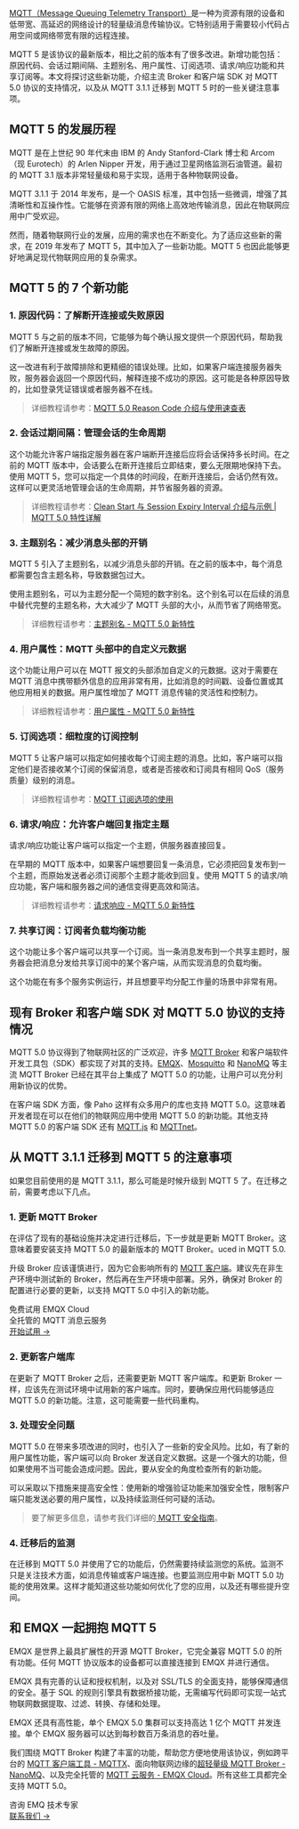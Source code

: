 [MQTT（Message Queuing Telemetry Transport）](https://www.emqx.com/zh/blog/the-easiest-guide-to-getting-started-with-mqtt)是一种为资源有限的设备和低带宽、高延迟的网络设计的轻量级消息传输协议。它特别适用于需要较小代码占用空间或网络带宽有限的远程连接。

MQTT 5 是该协议的最新版本，相比之前的版本有了很多改进。新增功能包括：原因代码、会话过期间隔、主题别名、用户属性、订阅选项、请求/响应功能和共享订阅等。本文将探讨这些新功能，介绍主流 Broker 和客户端 SDK 对 MQTT 5.0 协议的支持情况，以及从 MQTT 3.1.1 迁移到 MQTT 5 时的一些关键注意事项。

## MQTT 5 的发展历程

MQTT 是在上世纪 90 年代末由 IBM 的 Andy Stanford-Clark 博士和 Arcom（现 Eurotech）的 Arlen Nipper 开发，用于通过卫星网络监测石油管道。最初的 MQTT 3.1 版本非常轻量级和易于实现，适用于各种物联网设备。

MQTT 3.1.1 于 2014 年发布，是一个 OASIS 标准，其中包括一些微调，增强了其清晰性和互操作性。它能够在资源有限的网络上高效地传输消息，因此在物联网应用中广受欢迎。

然而，随着物联网行业的发展，应用的需求也在不断变化。为了适应这些新的需求，在 2019 年发布了 MQTT 5，其中加入了一些新功能。MQTT 5 也因此能够更好地满足现代物联网应用的复杂需求。

## MQTT 5 的 7 个新功能

### 1. 原因代码：了解断开连接或失败原因

MQTT 5 与之前的版本不同，它能够为每个确认报文提供一个原因代码，帮助我们了解断开连接或发生故障的原因。

这一改进有利于故障排除和更精细的错误处理。比如，如果客户端连接服务器失败，服务器会返回一个原因代码，解释连接不成功的原因。这可能是各种原因导致的，比如登录凭证错误或者服务器不在线。

> 详细教程请参考：[MQTT 5.0 Reason Code 介绍与使用速查表](https://www.emqx.com/zh/blog/mqtt5-new-features-reason-code-and-ack)

### 2. 会话过期间隔：管理会话的生命周期

这个功能允许客户端指定服务器在客户端断开连接后应将会话保持多长时间。在之前的 MQTT 版本中，会话要么在断开连接后立即结束，要么无限期地保持下去。使用 MQTT 5，您可以指定一个具体的时间段，在断开连接后，会话仍然有效。这样可以更灵活地管理会话的生命周期，并节省服务器的资源。

> 详细教程请参考：[Clean Start 与 Session Expiry Interval 介绍与示例 | MQTT 5.0 特性详解](https://www.emqx.com/zh/blog/mqtt5-new-feature-clean-start-and-session-expiry-interval)

### 3. 主题别名：减少消息头部的开销

MQTT 5 引入了主题别名，以减少消息头部的开销。在之前的版本中，每个消息都需要包含主题名称，导致数据包过大。

使用主题别名，可以为主题分配一个简短的数字别名。这个别名可以在后续的消息中替代完整的主题名称，大大减少了 MQTT 头部的大小，从而节省了网络带宽。

> 详细教程请参考：[主题别名 - MQTT 5.0 新特性](https://www.emqx.com/zh/blog/mqtt5-topic-alias)

### 4. 用户属性：MQTT 头部中的自定义元数据

这个功能让用户可以在 MQTT 报文的头部添加自定义的元数据。这对于需要在 MQTT 消息中携带额外信息的应用非常有用，比如消息的时间戳、设备位置或其他应用相关的数据。用户属性增加了 MQTT 消息传输的灵活性和控制力。

> 详细教程请参考：[用户属性 - MQTT 5.0 新特性](https://www.emqx.com/zh/blog/mqtt5-user-properties)

### 5. 订阅选项：细粒度的订阅控制

MQTT 5 让客户端可以指定如何接收每个订阅主题的消息。比如，客户端可以指定他们是否接收某个订阅的保留消息，或者是否接收和订阅具有相同 QoS（服务质量）级别的消息。

> 详细教程请参考：[MQTT 订阅选项的使用](https://www.emqx.com/zh/blog/an-introduction-to-subscription-options-in-mqtt)

### 6. 请求/响应：允许客户端回复指定主题

请求/响应功能让客户端可以指定一个主题，供服务器直接回复。

在早期的 MQTT 版本中，如果客户端想要回复一条消息，它必须把回复发布到一个主题，而原始发送者必须订阅那个主题才能收到回复。使用 MQTT 5 的请求/响应功能，客户端和服务器之间的通信变得更高效和简洁。

> 详细教程请参考：[请求响应 - MQTT 5.0 新特性](https://www.emqx.com/zh/blog/mqtt5-request-response)

### 7. 共享订阅：订阅者负载均衡功能

这个功能让多个客户端可以共享一个订阅。当一条消息发布到一个共享主题时，服务器会把消息分发给共享订阅中的某个客户端，从而实现消息的负载均衡。

这个功能在有多个服务实例运行，并且想要平均分配工作量的场景中非常有用。

## 现有 Broker 和客户端 SDK 对 MQTT 5.0 协议的支持情况

MQTT 5.0 协议得到了物联网社区的广泛欢迎，许多 [MQTT Broker](https://www.emqx.com/zh/blog/the-ultimate-guide-to-mqtt-broker-comparison) 和客户端软件开发工具包（SDK）都实现了对其的支持。[EMQX](https://www.emqx.io/)、[Mosquitto](https://www.emqx.com/en/blog/mosquitto-mqtt-broker-pros-cons-tutorial-and-modern-alternatives) 和 [NanoMQ](https://nanomq.io/) 等主流 MQTT Broker 已经在其平台上集成了 MQTT 5.0 的功能，让用户可以充分利用新协议的优势。

在客户端 SDK 方面，像 Paho 这样有众多用户的库也支持 MQTT 5.0。这意味着开发者现在可以在他们的物联网应用中使用 MQTT 5.0 的新功能。其他支持 MQTT 5.0 的客户端 SDK 还有 [MQTT.js](https://www.emqx.com/zh/blog/mqtt-js-tutorial) 和 [MQTTnet](https://www.emqx.com/en/blog/connecting-to-serverless-mqtt-broker-with-mqttnet-in-csharp)。

## 从 MQTT 3.1.1 迁移到 MQTT 5 的注意事项

如果您目前使用的是 MQTT 3.1.1，那么可能是时候升级到 MQTT 5 了。在迁移之前，需要考虑以下几点。

### 1. 更新 MQTT Broker

在评估了现有的基础设施并决定进行迁移后，下一步就是更新 MQTT Broker。这意味着要安装支持 MQTT 5.0 的最新版本的 MQTT Broker。uced in MQTT 5.0.

升级 Broker 应该谨慎进行，因为它会影响所有的 [MQTT 客户端](https://www.emqx.com/zh/blog/mqtt-client-tools)。建议先在非生产环境中测试新的 Broker，然后再在生产环境中部署。另外，确保对 Broker 的配置进行必要的更新，以支持 MQTT 5.0 中引入的新功能。

<section class="promotion">
    <div>
        免费试用 EMQX Cloud
        <div class="is-size-14 is-text-normal has-text-weight-normal">全托管的 MQTT 消息云服务</div>
    </div>
    <a href="https://accounts-zh.emqx.com/signup?continue=https://cloud.emqx.com/console/deployments/0?oper=new" class="button is-gradient px-5">开始试用 →</a>
</section>

### 2. 更新客户端库

在更新了 MQTT Broker 之后，还需要更新 MQTT 客户端库。和更新 Broker 一样，应该先在测试环境中试用新的客户端库。同时，要确保应用代码能够适应 MQTT 5.0 的新功能。注意，这可能需要一些代码重构。

### 3. 处理安全问题

MQTT 5.0 在带来多项改进的同时，也引入了一些新的安全风险。比如，有了新的用户属性功能，客户端可以向 Broker 发送自定义数据。这是一个强大的功能，但如果使用不当可能会造成问题。因此，要从安全的角度检查所有的新功能。

可以采取以下措施来提高安全性：使用新的增强验证功能来加强安全性，限制客户端只能发送必要的用户属性，以及持续监测任何可疑的活动。

> 要了解更多信息，请参考我们详细的[ MQTT 安全指南](https://www.emqx.com/zh/blog/essential-things-to-know-about-mqtt-security)。

### 4. 迁移后的监测

在迁移到 MQTT 5.0 并使用了它的功能后，仍然需要持续监测您的系统。监测不只是关注技术方面，如消息传输或客户端连接。也要监测应用中新 MQTT 5.0 功能的使用效果。这样才能知道这些功能如何优化了您的应用，以及还有哪些提升空间。

## 和 EMQX 一起拥抱 MQTT 5

EMQX 是世界上最具扩展性的开源 MQTT Broker，它完全兼容 MQTT 5.0 的所有功能。任何 MQTT 协议版本的设备都可以直接连接到 EMQX 并进行通信。

EMQX 具有完善的认证和授权机制，以及对 SSL/TLS 的全面支持，能够保障通信的安全。基于 SQL 的规则引擎具有数据桥接功能，无需编写代码即可实现一站式物联网数据提取、过滤、转换、存储和处理。

EMQX 还具有高性能，单个 EMQX 5.0 集群可以支持高达 1 亿个 MQTT 并发连接。单个 EMQX 服务器可以达到每秒数百万条消息的吞吐量。

我们围绕 MQTT Broker 构建了丰富的功能，帮助您方便地使用该协议，例如跨平台的 [MQTT 客户端工具 - MQTTX](https://mqttx.app/)、面向物联网边缘的[超轻量级 MQTT Broker - NanoMQ](https://nanomq.io/)、以及完全托管的 [MQTT 云服务 - EMQX Cloud](https://www.emqx.com/zh/cloud)。所有这些工具都完全支持 MQTT 5.0。





<section class="promotion">
    <div>
        咨询 EMQ 技术专家
    </div>
    <a href="https://www.emqx.com/zh/contact?product=solutions" class="button is-gradient px-5">联系我们 →</a>
</section>
